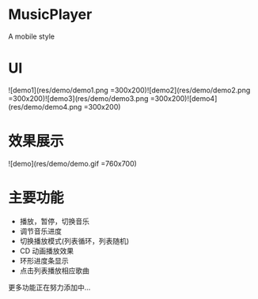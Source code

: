 # MusicPlayer
A mobile style

# UI
![demo1](res/demo/demo1.png =300x200)![demo2](res/demo/demo2.png =300x200)![demo3](res/demo/demo3.png =300x200)![demo4](res/demo/demo4.png =300x200)
# 效果展示
![demo](res/demo/demo.gif =760x700)
# 主要功能
 - 播放，暂停，切换音乐
 - 调节音乐进度
 - 切换播放模式(列表循环，列表随机)
 - CD 动画播放效果
 - 环形进度条显示
 - 点击列表播放相应歌曲
 
更多功能正在努力添加中...
